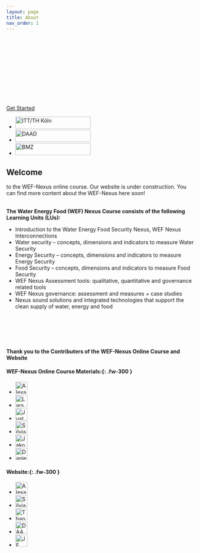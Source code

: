 ```yaml
---
layout: page
title: About
nav_order: 1
---
```


<!-- Bootstrap Static Header -->
<div style="background: url(/wef-nexus-online-course/assets/220325_THK_WEF_Nexus_Webheader.jpg); background-size: cover;" class="jumbotron bg-cover text-white">
    <div class="container py-5 text-center">
        <h1 class="display-4 font-weight-bold"> <br>
          <br>
          <br>
        <br> </h1>
        <a href="https://waterbender231.github.io/wef-nexus-online-course/introduction/" role="button" class="btn btn-primary px-5">Get Started</a>
    </div>
</div>

<ul class="list-style-none">
<li class="d-inline-block mr-1"> <a href="#"><img src="/wef-nexus-online-course/assets/itt.jpg" width="200" height="32" alt="ITT/TH Köln"></a></li>
<li class="d-inline-block mr-1"> <a href="#"><img src="/wef-nexus-online-course/assets/DAADLogo.jpg" width="200" height="32" alt="DAAD"></a></li>
<li class="d-inline-block mr-1"> <a href="#"><img src="/wef-nexus-online-course/assets/supported by icon.PNG" width="200" height="32" alt="BMZ"></a></li>
</ul>

<!--
<img src="/wef-nexus-online-course/assets/supported.jpg" alt="Funding and support">
<br/> <br/> -->

## Welcome 
to the WEF-Nexus online course. Our website is under construction. You can find more content about the WEF-Nexus here soon! 
<br/> <br/>


**The Water Energy Food (WEF) Nexus Course consists of the following Learning Units (LUs):**

- Introduction to the Water Energy Food Security Nexus, WEF Nexus Interconnections
- Water security – concepts, dimensions and indicators to measure Water Security
- Energy Security – concepts, dimensions and indicators to measure Energy Security
- Food Security – concepts, dimensions and indicators to measure Food Security
- WEF Nexus Assessment tools: qualitative, quantitative and governance related tools
- WEF Nexus governance: assessment and measures + case studies
- Nexus sound solutions and integrated technologies that support the clean supply of water, energy and food

<br/> <br/>
<br/> <br/>

#### **Thank you to the Contributers of the WEF-Nexus Online Course and Website**
#### **WEF-Nexus Online Course Materials:**{: .fw-300 }
<ul class="list-style-none">
<li class="d-inline-block mr-1"> <a href="https://www.th-koeln.de/personen/alexandra.nauditt/"><img src="https://www.th-koeln.de/pseimg/568a6307a083b51fb3e3c6375bd20a894d817e11.png" width="32" height="32" alt="Alexandra Nauditt"></a></li>
<li class="d-inline-block mr-1"> <a href="https://www.th-koeln.de/personen/lars.ribbe/"><img src="https://www.th-koeln.de/pseimg/0f80822b8435059013c7d78225da1d56060405ab.png" width="32" height="32" alt="Lars Ribbe"></a></li>
<li class="d-inline-block mr-1"> <a href="https://www.th-koeln.de/personen/justyna.sycz/"><img src="https://watersecurity.info/wp-content/uploads/2019/05/WSCC19_JustynaSycz.jpg" width="32" height="32" alt="Justyna Sycz"></a></li>
<li class="d-inline-block mr-1"> <a href="https://www.linkedin.com/in/silvia-marie-krautzik-61202a132/"><img src="/wef-nexus-online-course/assets/sk_profile.jpg" width="32" height="32" alt="Silvia Krautzik"></a></li>
<li class="d-inline-block mr-1"> <a href="https://www.linkedin.com/in/jakob-schmid-1a9331172/"><img src="https://media-exp1.licdn.com/dms/image/C4D03AQGGmKeQGAmqBA/profile-displayphoto-shrink_400_400/0/1633425413307?e=1652918400&v=beta&t=JheuMuTVhMUKr2rACq21dMpLXhk0j80nPySnEWQHrVU" width="32" height="32" alt="Jakob Schmid"></a></li>
<li class="d-inline-block mr-1"> <a href="https://www.linkedin.com/in/daniel-knopp-baa16514a/"><img src="/wef-nexus-online-course/assets/default_contributor.png" width="32" height="32" alt="Daniel Knopp"></a>
</li>
</ul>

#### **Website:**{: .fw-300 }
<ul class="list-style-none">
<li class="d-inline-block mr-1"> <a href="https://www.th-koeln.de/personen/alexandra.nauditt/"><img src="https://www.th-koeln.de/pseimg/568a6307a083b51fb3e3c6375bd20a894d817e11.png" width="32" height="32" alt="Alexandra Nauditt"></a></li>
<li class="d-inline-block mr-1"> <a href="https://www.linkedin.com/in/silvia-marie-krautzik-61202a132/"><img src="/wef-nexus-online-course/assets/sk_profile.jpg" width="32" height="32" alt="Silvia Krautzik"></a></li>
<li class="d-inline-block mr-1"> <a href="https://www.linkedin.com/in/thao-trinh-53a650188/"><img src="https://media-exp1.licdn.com/dms/image/C4E03AQGCcWZbKwDjjA/profile-displayphoto-shrink_400_400/0/1647439778091?e=1652918400&v=beta&t=T-oNmO6xJS9XkuKeHodhj85F8uPWSuedFeVMI8oP460" width="32" height="32" alt="Thao Trinh"></a>
</li>
<li class="d-inline-block mr-1"> <a href="https://www.daad.de/de/"><img src="/wef-nexus-online-course/assets/DAADLogo.jpg" width="32" height="32" alt="DAAD"></a></li>
<li class="d-inline-block mr-1"> <a href="http://www.jf-gestaltung.de/"><img src="/wef-nexus-online-course/assets/default_contributor.png" width="32" height="32" alt="JF Gestaltung"></a></li>
</ul>